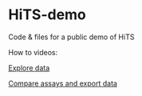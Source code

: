 # HiTS-demo
Code &amp; files for a public demo of HiTS

How to videos:

[Explore data](https://drive.google.com/file/d/1n9I-xQOKdFQ1l1JDvVc0RXphrBD-uHCn/view?usp=drive_link)

 [Compare assays and export data](https://drive.google.com/file/d/1f6uYSrZYHT711pvsDc6E5JNk58hv5R8Q/view?usp=drive_link)
